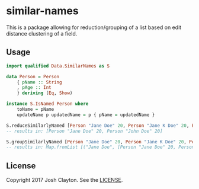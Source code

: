 # similar-names

This is a package allowing for reduction/grouping of a list based on edit
distance clustering of a field.

## Usage

```haskell
import qualified Data.SimilarNames as S

data Person = Person
    { pName :: String
    , pAge :: Int
    } deriving (Eq, Show)

instance S.IsNamed Person where
    toName = pName
    updateName p updatedName = p { pName = updatedName }

S.reduceSimilarlyNamed [Person "Jane Doe" 20, Person "Jane K Doe" 20, Person "John Doe" 20]
-- results in: [Person "Jane Doe" 20, Person "John Doe" 20]

S.groupSimilarlyNamed [Person "Jane Doe" 20, Person "Jane K Doe" 20, Person "John Doe" 20]
-- results in: Map.fromList [("Jane Doe", [Person "Jane Doe" 20, Person "Jane K Doe" 20]), ("John Doe", [Person "John Doe" 20])]
```

## License

Copyright 2017 Josh Clayton. See the [LICENSE](LICENSE).
